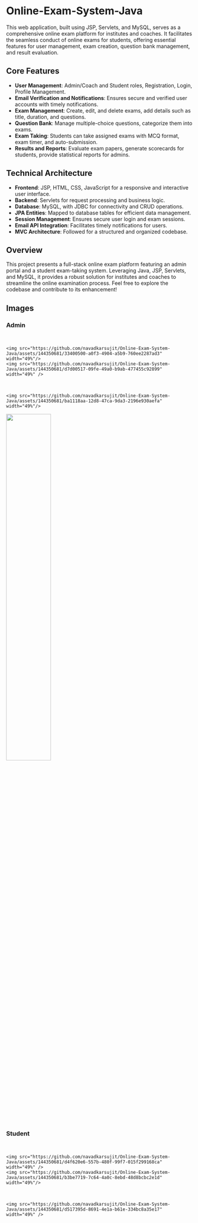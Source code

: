 # Online-Exam-System-Java
This web application, built using JSP, Servlets, and MySQL, serves as a comprehensive online exam platform for institutes and coaches. It facilitates the seamless conduct of online exams for students, offering essential features for user management, exam creation, question bank management, and result evaluation.

## Core Features

- **User Management**: Admin/Coach and Student roles, Registration, Login, Profile Management.
- **Email Verification and Notifications**: Ensures secure and verified user accounts with timely notifications.
- **Exam Management**: Create, edit, and delete exams, add details such as title, duration, and questions.
- **Question Bank**: Manage multiple-choice questions, categorize them into exams.
- **Exam Taking**: Students can take assigned exams with MCQ format, exam timer, and auto-submission.
- **Results and Reports**: Evaluate exam papers, generate scorecards for students, provide statistical reports for admins.

## Technical Architecture

- **Frontend**: JSP, HTML, CSS, JavaScript for a responsive and interactive user interface.
- **Backend**: Servlets for request processing and business logic.
- **Database**: MySQL, with JDBC for connectivity and CRUD operations.
- **JPA Entities**: Mapped to database tables for efficient data management.
- **Session Management**: Ensures secure user login and exam sessions.
- **Email API Integration**: Facilitates timely notifications for users.
- **MVC Architecture**: Followed for a structured and organized codebase.

## Overview

This project presents a full-stack online exam platform featuring an admin portal and a student exam-taking system. Leveraging Java, JSP, Servlets, and MySQL, it provides a robust solution for institutes and coaches to streamline the online examination process. Feel free to explore the codebase and contribute to its enhancement!

## Images
### Admin
<kbd>
&nbsp;&nbsp;&nbsp;&nbsp;&nbsp;
  <p float="left">

    <img src="https://github.com/navadkarsujit/Online-Exam-System-Java/assets/144350681/33400500-a0f3-4904-a5b9-760ee2287ad3" width="49%"/> 
    <img src="https://github.com/navadkarsujit/Online-Exam-System-Java/assets/144350681/d7d00517-09fe-49a0-b9ab-477455c92899" width="49%" />
  </p>
  &nbsp;&nbsp;&nbsp;&nbsp;&nbsp;
  <p float="left">

    <img src="https://github.com/navadkarsujit/Online-Exam-System-Java/assets/144350681/ba1118aa-12d8-47ca-9da3-2196e930aefa" width="49%"/> 
   <img src="https://github.com/navadkarsujit/Online-Exam-System-Java/assets/144350681/1bdcbb36-c9c3-472c-ab50-aad14ca0492d" width="49%"/> 
  </p>

</kbd>

### Student 
<kbd>
    &nbsp;&nbsp;&nbsp;&nbsp;&nbsp;
  <p float="left">

    <img src="https://github.com/navadkarsujit/Online-Exam-System-Java/assets/144350681/d4f620e6-557b-480f-99f7-015f299168ca" width="49%" />
    <img src="https://github.com/navadkarsujit/Online-Exam-System-Java/assets/144350681/b3be7719-7c64-4a0c-8ebd-48d8bcbc2e1d" width="49%"/> 
    
  </p>

&nbsp;&nbsp;&nbsp;&nbsp;&nbsp;
  <p float="left">
 
    <img src="https://github.com/navadkarsujit/Online-Exam-System-Java/assets/144350681/d517395d-8691-4e1a-b61e-334bc8a35e17" width="49%" />
 </p>
</kbd>
